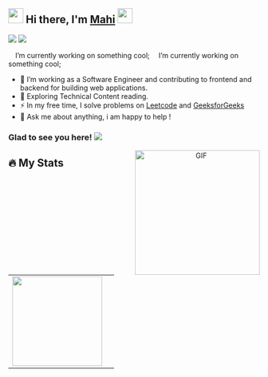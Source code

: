## <img src="https://emojipedia-us.s3.amazonaws.com/source/noto-emoji-animations/344/smiling-face-with-sunglasses_1f60e.gif" width="30" height="30" /> Hi there, I'm [Mahi](https://github.com/Mahikolhe23) <img src="https://camo.githubusercontent.com/e8e7b06ecf583bc040eb60e44eb5b8e0ecc5421320a92929ce21522dbc34c891/68747470733a2f2f6d656469612e67697068792e636f6d2f6d656469612f6876524a434c467a6361737252346961377a2f67697068792e676966" width="30" height="30"/> 
[<img src="https://img.shields.io/badge/LinkedIn-0077B5?style=for-the-badge&logo=linkedin&logoColor=white"/>](https://www.linkedin.com/in/mahendra-kolhe-39b3b2113/)
[<img src="https://img.shields.io/badge/Twitter-1DA1F2?style=for-the-badge&logo=twitter&logoColor=white"/>](https://twitter.com/mahikolhe)

<img src="https://media.giphy.com/media/4OAxDXv4RdUeg38JYi/giphy.gif" width="10" height="10"/>  I’m currently working on something cool;
<img src="https://media.giphy.com/media/4OAxDXv4RdUeg38JYi/giphy.gif" width="10" height="10"/>  I’m currently working on something cool;



- :telescope: I’m working as a Software Engineer and contributing to frontend and backend for building web applications.
- :seedling: Exploring Technical Content reading.
- :zap: In my free time, I solve problems on [Leetcode](https://leetcode.com/Mahikolhe/) and [GeeksforGeeks](https://auth.geeksforgeeks.org/user/mkolhe23/)
- :full_moon_with_face: Ask me about anything, i am happy to help !


### Glad to see you here! ![](https://visitor-badge.laobi.icu/badge?page_id=Mahikolhe23.Mahikolhe23)
<div id="header" align="center">
 <a target="_blank" rel="noopener noreferrer" href="https://github.com/Gapur/Gapur/blob/main/assets/coding.gif?raw=true" data-target="animated-image.originalLink"><img align="right" alt="GIF" src="https://github.com/Gapur/Gapur/raw/main/assets/coding.gif?raw=true" height="250" style="max-width: 100%; display: inline-block;" data-target="animated-image.originalImage"></a>
</div>

## :fire: My Stats 
<table>
<tr>
 <td><img height="180em" src="https://github-readme-stats.vercel.app/api?username=Mahikolhe23&show_icons=true&hide_border=true&&count_private=true&include_all_commits=true"/></td>
 <td></td>
</tr>
</table>


